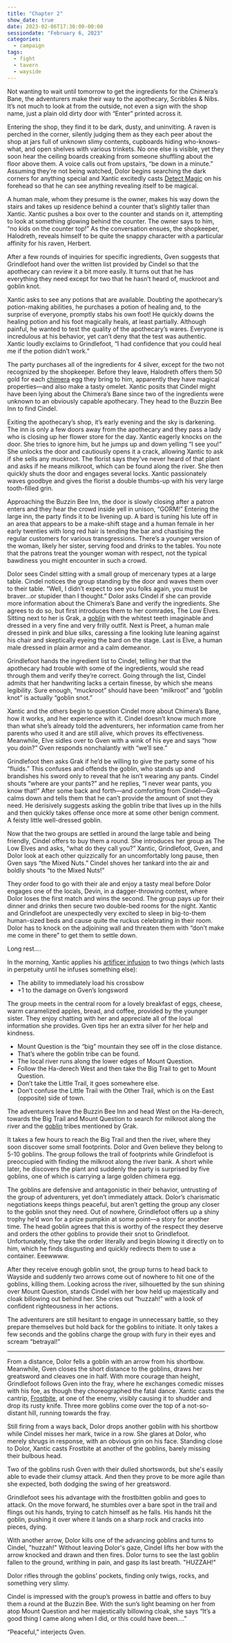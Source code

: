 ```yaml
---
title: "Chapter 2"
show_date: true
date: 2023-02-06T17:30:00-00:00
sessiondate: "February 6, 2023"
categories:
  - campaign
tags:
  - fight
  - tavern
  - wayside
---
```


Not wanting to wait until tomorrow to get the ingredients for the Chimera’s Bane, the adventurers
make their way to the apothecary, Scribbles & Nibs. It’s not much to look at from the outside, not
even a sign with the shop name, just a plain old dirty door with “Enter” printed across it.

Entering the shop, they find it to be dark, dusty, and uninviting. A raven is perched in the corner,
silently judging them as they each peer about the shop at jars full of unknown slimy contents,
cupboards hiding who-knows-what, and open shelves with various trinkets. No one else is visible,
yet they soon hear the ceiling boards creaking from someone shuffling about the floor above them.
A voice calls out from upstairs, “be down in a minute.” Assuming they’re not being watched, Dolor
begins searching the dark corners for anything special and Xantic excitedly casts
[Detect Magic](https://www.dndbeyond.com/spells/detect-magic) on his forehead so that he can see
anything revealing itself to be magical. 

A human male, whom they presume is the owner, makes his way down the stairs and takes up residence
behind a counter that’s slightly taller than Xantic. Xantic pushes a box over to the counter and
stands on it, attempting to look at something glowing behind the counter. The owner says to him,
“no kids on the counter top!” As the conversation ensues, the shopkeeper, Halodreth, reveals himself
to be quite the snappy character with a particular affinity for his raven, Herbert.

After a few rounds of inquiries for specific ingredients, Gven suggests that Grindlefoot hand over
the written list provided by Cindel so that the apothecary can review it a bit more easily. It turns
out that he has everything they need except for two that he hasn’t heard of, muckroot and goblin knot.

Xantic asks to see any potions that are available. Doubting the apothecary’s potion-making abilities,
he purchases a potion of healing and, to the surprise of everyone, promptly stabs his own foot! He
quickly downs the healing potion and his foot magically heals, at least partially. Although painful,
he wanted to test the quality of the apothecary’s wares. Everyone is incredulous at his behavior, yet
can’t deny that the test was authentic. Xantic loudly exclaims to Grindlefoot, “I had confidence that
you could heal me if the potion didn’t work.”

The party purchases all of the ingredients for 4 silver, except for the two not recognized by the
shopkeeper. Before they leave, Halodreth offers them 50 gold for each
[chimera](https://forgottenrealms.fandom.com/wiki/Chimera) egg they bring to him,
apparently they have magical properties—and also make a tasty omelet. Xantic posits that Cindel might
have been lying about the Chimera’s Bane since two of the ingredients were unknown to an obviously
capable apothecary. They head to the Buzzin Bee Inn to find Cindel.

Exiting the apothecary’s shop, it’s early evening and the sky is darkening. The inn is only a few
doors away from the apothecary and they pass a lady who is closing up her flower store for the day.
Xantic eagerly knocks on the door. She tries to ignore him, but he jumps up and down yelling “I see
you!” She unlocks the door and cautiously opens it a crack, allowing Xantic to ask if she sells any
muckroot. The florist says they’ve never heard of that plant and asks if he means milkroot, which
can be found along the river. She then quickly shuts the door and engages several locks. Xantic
passionately waves goodbye and gives the florist a double thumbs-up with his very large tooth-filled
grin.

Approaching the Buzzin Bee Inn, the door is slowly closing after a patron enters and they hear the
crowd inside yell in unison, “GORM!” Entering the large inn, the party finds it to be livening up.
A bard is tuning his lute off in an area that appears to be a make-shift stage and a human female
in her early twenties with long red hair is tending the bar and chastising the regular customers for
various transgressions. There’s a younger version of the woman, likely her sister, serving food and
drinks to the tables. You note that the patrons treat the younger woman with respect, not the typical
bawdiness you might encounter in such a crowd.

Dolor sees Cindel sitting with a small group of mercenary types at a large table. Cindel notices the
group standing by the door and waves them over to their table. “Well, I didn’t expect to see you folks
again, you must be braver…or stupider than I thought.” Dolor asks Cindel if she can provide more
information about the Chimera’s Bane and verify the ingredients. She agrees to do so, but first
introduces them to her comrades, The Low Elves. Sitting next to her is Grak, a [goblin](https://www.dndbeyond.com/monsters/16907-goblin)
with the whitest teeth imaginable and dressed in a very fine and very frilly outfit. Next is Preet, a
human male dressed in pink and blue silks, caressing a fine looking lute leaning against his chair and
skeptically eyeing the bard on the stage. Last is Elve, a human male dressed in plain armor and a calm
demeanor.

Grindlefoot hands the ingredient list to Cindel, telling her that the apothecary had trouble with some
of the ingredients, would she read through them and verify they’re correct. Going through the list,
Cindel admits that her handwriting lacks a certain finesse, by which she means legibility. Sure enough,
“muckroot” should have been “milkroot” and “goblin knot” is actually “goblin snot.”

Xantic and the others begin to question Cindel more about Chimera’s Bane, how it works, and her
experience with it. Cindel doesn’t know much more than what she’s already told the adventurers, her
information came from her parents who used it and are still alive, which proves its effectiveness.
Meanwhile, Elve sidles over to Gven with a wink of his eye and says “how you doin?” Gven responds
nonchalantly with “we’ll see.”

Grindlefoot then asks Grak if he’d be willing to give the party some of his “fluids.” This confuses
and offends the goblin, who stands up and brandishes his sword only to reveal that he isn’t wearing
any pants. Cindel shouts “where are your pants?” and he replies, “I never wear pants, you know that!”
After some back and forth—and comforting from Cindel—Grak calms down and tells them that he can’t
provide the amount of snot they need. He derisively suggests asking the goblin tribe that lives up
in the hills and then quickly takes offense once more at some other benign comment. A feisty little
well-dressed goblin.

Now that the two groups are settled in around the large table and being friendly, Cindel offers to
buy them a round. She introduces her group as The Low Elves and asks, “what do they call you?” Xantic,
Grindlefoot, Gven, and Dolor look at each other quizzically for an uncomfortably long pause, then Gven
says “the Mixed Nuts.” Cindel shoves her tankard into the air and boldly shouts “to the Mixed Nuts!”

They order food to go with their ale and enjoy a tasty meal before Dolor engages one of the locals,
Devin, in a dagger-throwing contest, where Dolor loses the first match and wins the second. The
group pays up for their dinner and drinks then secure two double-bed rooms for the night. Xantic and
Grindlefoot are unexpectedly very excited to sleep in big-to-them human-sized beds and cause quite
the ruckus celebrating in their room. Dolor has to knock on the adjoining wall and threaten them with
“don’t make me come in there” to get them to settle down.

Long rest….

In the morning, Xantic applies his [artificer infusion](https://dnd5e.wikidot.com/artificer:infusions)
to two things (which lasts in perpetuity until he infuses something else):

-   The ability to immediately load his crossbow
-   +1 to the damage on Gven’s longsword

The group meets in the central room for a lovely breakfast of eggs, cheese, warm caramelized apples,
bread, and coffee, provided by the younger sister. They enjoy chatting with her and appreciate
all of the local information she provides. Gven tips her an extra silver for her help and kindness.

-   Mount Question is the “big” mountain they see off in the close distance.
-   That’s where the goblin tribe can be found.
-   The local river runs along the lower edges of Mount Question.
-   Follow the Ha-derech West and then take the Big Trail to get to Mount Question.
-   Don’t take the Little Trail, it goes somewhere else.
-   Don’t confuse the Little Trail with the Other Trail, which is on the East (opposite) side of town.

The adventurers leave the Buzzin Bee Inn and head West on the Ha-derech, towards the Big Trail and Mount
Question to search for milkroot along the river and the [goblin](https://www.dndbeyond.com/monsters/16907-goblin)
tribes mentioned by Grak.

It takes a few hours to reach the Big Trail and then the river, where they soon discover some small
footprints. Dolor and Gven believe they belong to 5-10 goblins. The group follows the trail of footprints
while Grindlefoot is preoccupied with finding the milkroot along the river bank. A short while later, he
discovers the plant and suddenly the party is surprised by five goblins, one of which is carrying a
large golden chimera egg.

The goblins are defensive and antagonistic in their behavior, untrusting of the group of adventurers, yet
don’t immediately attack. Dolor’s charismatic negotiations keeps things peaceful, but aren’t getting the
group any closer to the goblin snot they need. Out of nowhere, Grindlefoot offers up a shiny trophy he’d won for
a prize pumpkin at some point—a story for another time. The head goblin agrees that this is worthy of the
respect they deserve and orders the other goblins to provide their snot to Grindlefoot. Unfortunately,
they take the order literally and begin blowing it directly on to him, which he finds disgusting and
quickly redirects them to use a container. Eeewwww.

After they receive enough goblin snot, the group turns to head back to Wayside and suddenly two arrows
come out of nowhere to hit one of the goblins, killing them. Looking across the river, silhouetted by the
sun shining over Mount Question, stands Cindel with her bow held up majestically and cloak billowing out
behind her. She cries out “huzzah!” with a look of confident righteousness in her actions.

The adventurers are still hesitant to engage in unnecessary battle, so they prepare themselves but hold
back for the goblins to initiate. It only takes a few seconds and the goblins charge the group with fury
in their eyes and scream “betrayal!”

---

<!-- Fight choreography -->

From a distance, Dolor fells a goblin with an arrow from his shortbow. Meanwhile, Gven closes the short
distance to the goblins, draws her greatsword and cleaves one in half. With more courage than height,
Grindlefoot follows Gven into the fray, where he exchanges comedic misses with his foe, as though they
choreographed the fatal dance. Xantic casts the cantrip, [Frostbite](https://www.dndbeyond.com/spells/frostbite),
at one of the enemy, visibly causing it to shudder and drop its rusty knife. Three more goblins come over
the top of a not-so-distant hill, running towards the fray.

Still firing from a ways back, Dolor drops another goblin with his shortbow while Cindel misses her mark,
twice in a row. She glares at Dolor, who merely shrugs in response, with an obvious grin on his face.
Standing close to Dolor, Xantic casts Frostbite at another of the goblins, barely missing their bulbous head.

Two of the goblins rush Gven with their dulled shortswords, but she's easily able to evade their clumsy
attack. And then they prove to be more agile than she expected, both dodging the swing of her greatsword.

Grindlefoot sees his advantage with the frostbitten goblin and goes to attack. On the move forward,
he stumbles over a bare spot in the trail and flings out his hands, trying to catch himself as he falls.
His hands hit the goblin, pushing it over where it lands on a sharp rock and cracks into pieces, dying.

With another arrow, Dolor kills one of the advancing goblins and turns to Cindel, "huzzah!" Without leaving
Dolor's gaze, Cindel lifts her bow with the arrow knocked and drawn and then fires. Dolor turns to see the
last goblin fallen to the ground, writhing in pain, and gasp its last breath. "HUZZAH!"

<!-- Round 1 -->

<!-- Step-by-step
-   Dolor kills a goblin with an arrow.
-   Gven cleaves a goblin in half with her greatsword.
-   Grindlefoot and a goblin exchange comedic misses with their weapons.
-   Xantic enchants a goblin with [Frostbite](https://www.dndbeyond.com/spells/frostbite).
-   Three other goblins come over the top of a distant hill, running towards the fray.
-->

<!-- Round 2 -->

<!-- Step-by-step
-   Dolor kills one of the advancing goblins with an arrow.
-   Cindel misses with two arrows.
-   Two goblins attack Gven, but she skillfully dodges their weapons.
-   Gven subsequently misses both of the small wiry goblins with her longsword.
-   Xantic casts another Frostbite spell, but misses.
-   Grindlefoot sees his advantage with the frostbitten goblin and goes to attack. On the move forward,
    he stumbles over a bare spot in the trail and flings out his hands, trying to catch himself as he falls.
    His hands hit the goblin, pushing it over where it lands on a sharp rock and cracks into pieces, dying.
-->

<!-- Round 3 -->

<!-- Step-by-step
-   Dolor kills another advancing goblin with an arrow and turns to Cindel, “huzzah!”
-   Cindel kills the last goblin and rebuts Dolor with her own “HUZZAH!”
-->

Dolor rifles through the goblins’ pockets, finding only twigs, rocks, and something very slimy.

Cindel is impressed with the group’s prowess in battle and offers to buy them a round at the Buzzin
Bee. With the sun’s light beaming on her from atop Mount Question and her majestically billowing cloak,
she says “It’s a good thing I came along when I did, or this could have been....”

“Peaceful,” interjects Gven.
